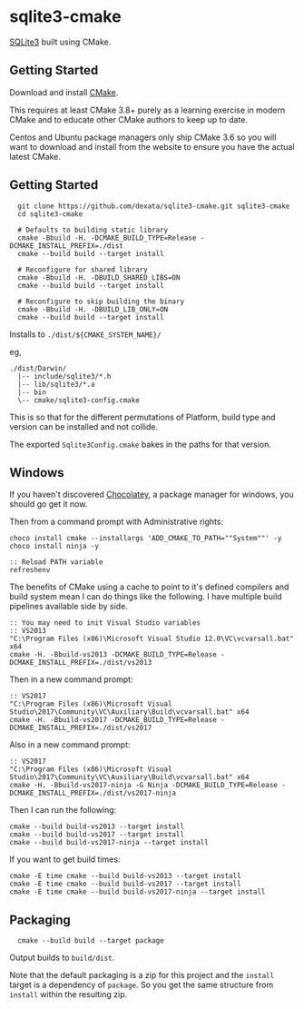 # sqlite3-cmake

[SQLite3](https://sqlite.org/download.html) built using CMake.

## Getting Started

Download and install [CMake](https://cmake.org/download/).

This requires at least CMake 3.8+ purely as a learning exercise in modern CMake
and to educate other CMake authors to keep up to date.

Centos and Ubuntu package managers only ship CMake 3.6 so you will want to 
download and install from the website to ensure you have the actual latest CMake.


## Getting Started

```
  git clone https://github.com/dexata/sqlite3-cmake.git sqlite3-cmake
  cd sqlite3-cmake

  # Defaults to building static library
  cmake -Bbuild -H. -DCMAKE_BUILD_TYPE=Release -DCMAKE_INSTALL_PREFIX=./dist
  cmake --build build --target install 

  # Reconfigure for shared library
  cmake -Bbuild -H. -DBUILD_SHARED_LIBS=ON
  cmake --build build --target install 

  # Reconfigure to skip building the binary
  cmake -Bbuild -H. -DBUILD_LIB_ONLY=ON
  cmake --build build --target install 

```

Installs to `./dist/${CMAKE_SYSTEM_NAME}/`

eg, 
```
./dist/Darwin/
  |-- include/sqlite3/*.h
  |-- lib/sqlite3/*.a
  |-- bin
  \-- cmake/sqlite3-config.cmake

```

This is so that for the different permutations of Platform, build type and 
version can be installed and not collide.

The exported `Sqlite3Config.cmake` bakes in the paths for that version.

## Windows

If you haven't discovered [Chocolatey](https://chocolatey.org/), a package 
manager for windows, you should go get it now.

Then from a command prompt with Administrative rights:
```
choco install cmake --installargs 'ADD_CMAKE_TO_PATH=""System""' -y
choco install ninja -y

:: Reload PATH variable
refreshenv
```

The benefits of CMake using a cache to point to it's defined compilers and
build system mean I can do things like the following. I have multiple build 
pipelines available side by side.

```
:: You may need to init Visual Studio variables
:: VS2013
"C:\Program Files (x86)\Microsoft Visual Studio 12.0\VC\vcvarsall.bat" x64
cmake -H. -Bbuild-vs2013 -DCMAKE_BUILD_TYPE=Release -DCMAKE_INSTALL_PREFIX=./dist/vs2013
```

Then in a new command prompt:

```
:: VS2017
"C:\Program Files (x86)\Microsoft Visual Studio\2017\Community\VC\Auxiliary\Build\vcvarsall.bat" x64
cmake -H. -Bbuild-vs2017 -DCMAKE_BUILD_TYPE=Release -DCMAKE_INSTALL_PREFIX=./dist/vs2017
```

Also in a new command prompt:

```
:: VS2017
"C:\Program Files (x86)\Microsoft Visual Studio\2017\Community\VC\Auxiliary\Build\vcvarsall.bat" x64
cmake -H. -Bbuild-vs2017-ninja -G Ninja -DCMAKE_BUILD_TYPE=Release -DCMAKE_INSTALL_PREFIX=./dist/vs2017-ninja
```

Then I can run the following:

```
cmake --build build-vs2013 --target install
cmake --build build-vs2017 --target install
cmake --build build-vs2017-ninja --target install
```

If you want to get build times:

```
cmake -E time cmake --build build-vs2013 --target install
cmake -E time cmake --build build-vs2017 --target install
cmake -E time cmake --build build-vs2017-ninja --target install
```


## Packaging

```
  cmake --build build --target package
```

Output builds to `build/dist`.

Note that the default packaging is a zip for this project and the `install`
target is a dependency of `package`. So you get the same structure from `install`
within the resulting zip.

